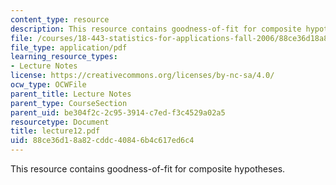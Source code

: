 ```yaml
---
content_type: resource
description: This resource contains goodness-of-fit for composite hypotheses.
file: /courses/18-443-statistics-for-applications-fall-2006/88ce36d18a82cddc40846b4c617ed6c4_lecture12.pdf
file_type: application/pdf
learning_resource_types:
- Lecture Notes
license: https://creativecommons.org/licenses/by-nc-sa/4.0/
ocw_type: OCWFile
parent_title: Lecture Notes
parent_type: CourseSection
parent_uid: be304f2c-2c95-3914-c7ed-f3c4529a02a5
resourcetype: Document
title: lecture12.pdf
uid: 88ce36d1-8a82-cddc-4084-6b4c617ed6c4
---
```

This resource contains goodness-of-fit for composite hypotheses.